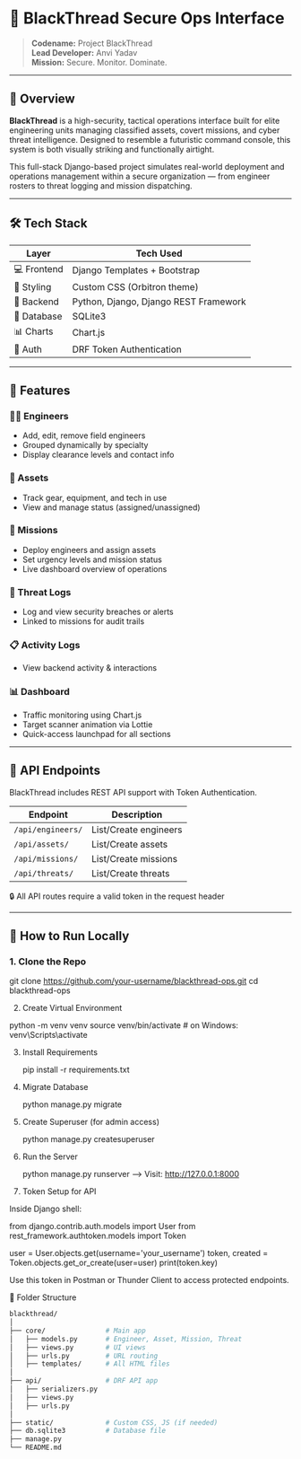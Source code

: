 # 🧠 BlackThread Secure Ops Interface

> **Codename:** Project BlackThread  
> **Lead Developer:** Anvi Yadav  
> **Mission:** Secure. Monitor. Dominate.  

---

## 🎯 Overview

**BlackThread** is a high-security, tactical operations interface built for elite engineering units managing classified assets, covert missions, and cyber threat intelligence. Designed to resemble a futuristic command console, this system is both visually striking and functionally airtight.

This full-stack Django-based project simulates real-world deployment and operations management within a secure organization — from engineer rosters to threat logging and mission dispatching.

---

## 🛠️ Tech Stack

| Layer       | Tech Used                     |
|-------------|-------------------------------|
| 💻 Frontend | Django Templates + Bootstrap  |
| 🎨 Styling  | Custom CSS (Orbitron theme)   |
| 🧠 Backend  | Python, Django, Django REST Framework |
| 🧾 Database | SQLite3                        |
| 📊 Charts   | Chart.js                       |
| 🔐 Auth     | DRF Token Authentication       |

---

## 🧩 Features

### 👨‍💻 Engineers
- Add, edit, remove field engineers
- Grouped dynamically by specialty
- Display clearance levels and contact info

### 🧰 Assets
- Track gear, equipment, and tech in use
- View and manage status (assigned/unassigned)

### 🎯 Missions
- Deploy engineers and assign assets
- Set urgency levels and mission status
- Live dashboard overview of operations

### 🚨 Threat Logs
- Log and view security breaches or alerts
- Linked to missions for audit trails

### 📋 Activity Logs
- View backend activity & interactions

### 📊 Dashboard
- Traffic monitoring using Chart.js
- Target scanner animation via Lottie
- Quick-access launchpad for all sections

---

## 🧪 API Endpoints

BlackThread includes REST API support with Token Authentication.

| Endpoint | Description |
|----------|-------------|
| `/api/engineers/` | List/Create engineers |
| `/api/assets/`    | List/Create assets    |
| `/api/missions/`  | List/Create missions  |
| `/api/threats/`   | List/Create threats   |

🔒 All API routes require a valid token in the request header


---

## 🚀 How to Run Locally

### 1. Clone the Repo

git clone https://github.com/your-username/blackthread-ops.git
cd blackthread-ops

2. Create Virtual Environment
   
python -m venv venv
source venv/bin/activate  # on Windows: venv\Scripts\activate

3. Install Requirements

   pip install -r requirements.txt

4. Migrate Database

   python manage.py migrate

5. Create Superuser (for admin access)

   python manage.py createsuperuser

6. Run the Server

   python manage.py runserver
   --> Visit: http://127.0.0.1:8000

7. Token Setup for API

Inside Django shell:

from django.contrib.auth.models import User
from rest_framework.authtoken.models import Token

user = User.objects.get(username='your_username')
token, created = Token.objects.get_or_create(user=user)
print(token.key)

Use this token in Postman or Thunder Client to access protected endpoints.

📂 Folder Structure
```bash
blackthread/
│
├── core/               # Main app
│   ├── models.py       # Engineer, Asset, Mission, Threat
│   ├── views.py        # UI views
│   ├── urls.py         # URL routing
│   ├── templates/      # All HTML files
│
├── api/                # DRF API app
│   ├── serializers.py
│   ├── views.py
│   ├── urls.py
│
├── static/             # Custom CSS, JS (if needed)
├── db.sqlite3          # Database file
├── manage.py
└── README.md
```





   


